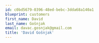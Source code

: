 ```yaml
---
id: c0bd5679-0396-48ed-bebc-3dda68a140a1
blueprint: customers
first_name: David
last_name: Gošnjak
email: davac.gosnjak@gmail.com
title: 'David Gošnjak'
---
```

